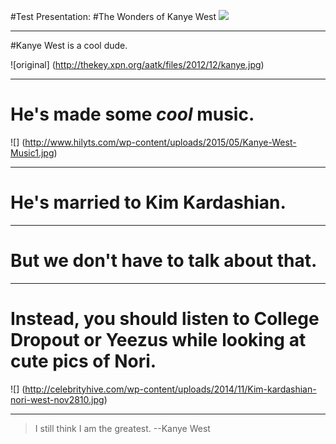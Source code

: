 #Test Presentation:
#The Wonders of Kanye West
![](http://projectcasting1.projectcasting.netdna-cdn.com/wp-content/uploads/2014/12/kanye-west.jpg)

---

#Kanye West is a cool dude.

![original] (http://thekey.xpn.org/aatk/files/2012/12/kanye.jpg)

---
# He's made some *cool* music.

![] (http://www.hilyts.com/wp-content/uploads/2015/05/Kanye-West-Music1.jpg)

---

# He's married to Kim Kardashian.

---

# But we don't have to talk about that.

---

# Instead, you should listen to College Dropout or Yeezus while looking at cute pics of Nori.

![] (http://celebrityhive.com/wp-content/uploads/2014/11/Kim-kardashian-nori-west-nov2810.jpg)

---

> I still think I am the greatest.
--Kanye West


